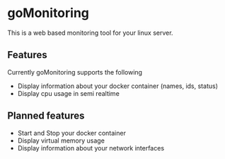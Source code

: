 # goMonitoring

This is a web based monitoring tool for your linux server.

## Features
Currently goMonitoring supports the following
- Display information about your docker container (names, ids, status)
- Display cpu usage in semi realtime

## Planned features
- Start and Stop your docker container
- Display virtual memory usage
- Display information about your network interfaces
